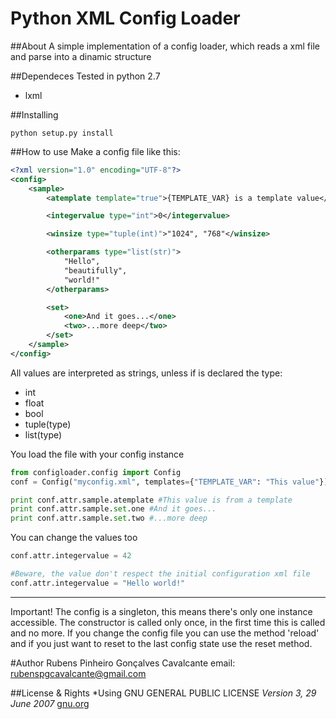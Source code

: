 Python XML Config Loader
===========

##About
A simple implementation of a config loader, which reads a xml file and parse into a dinamic structure

##Dependeces
Tested in python 2.7
*    lxml

##Installing
```
python setup.py install
```

##How to use
Make a config file like this:
```xml
<?xml version="1.0" encoding="UTF-8"?>
<config>
    <sample>
        <atemplate template="true">{TEMPLATE_VAR} is a template value</atemplate>

        <integervalue type="int">0</integervalue>

        <winsize type="tuple(int)">"1024", "768"</winsize>

        <otherparams type="list(str)">
            "Hello",
            "beautifully",
            "world!"
        </otherparams>

        <set>
            <one>And it goes...</one>
            <two>...more deep</two>
        </set>
    </sample>
</config>
```
All values are interpreted as strings, unless if is declared the type:
*   int
*   float
*   bool
*   tuple(type)
*   list(type)

You load the file with your config instance
```python
from configloader.config import Config
conf = Config("myconfig.xml", templates={"TEMPLATE_VAR": "This value"})

print conf.attr.sample.atemplate #This value is from a template
print conf.attr.sample.set.one #And it goes...
print conf.attr.sample.set.two #...more deep

```
You can change the values too
```python
conf.attr.integervalue = 42

#Beware, the value don't respect the initial configuration xml file
conf.attr.integervalue = "Hello world!"
```

***

Important! The config is a singleton, this means there's only one instance accessible.
The constructor is called only once, in the first time this is called and no more.
If you change the config file you can use the method 'reload' and if you just want to reset to the last config state
use the reset method.

#Author
Rubens Pinheiro Gonçalves Cavalcante
email: [rubenspgcavalcante@gmail.com](mailto:rubenspgcavalcante@gmail.com)

##License & Rights
*Using GNU GENERAL PUBLIC LICENSE *Version 3, 29 June 2007*
[gnu.org](http://www.gnu.org/copyleft/gpl.html,"GPLv3")
